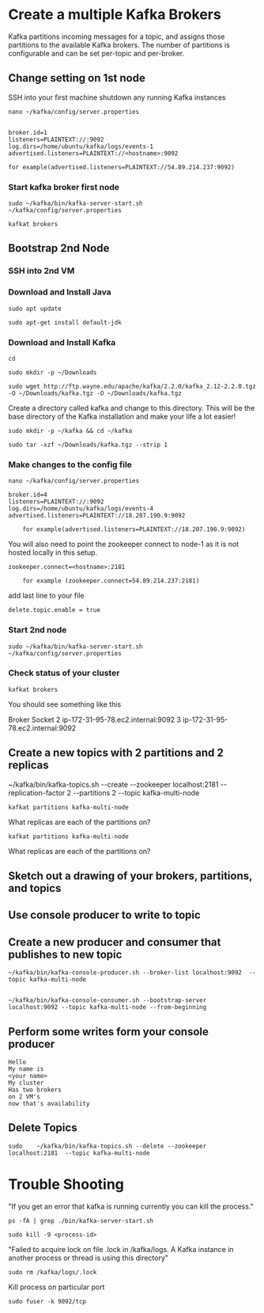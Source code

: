 # Create a multiple Kafka Brokers

Kafka partitions incoming messages for a topic, 
and assigns those partitions to the available Kafka brokers. 
The number of partitions is configurable and can be set per-topic and per-broker.


## Change setting on 1st node

SSH into your first machine shutdown any running Kafka instances 

    nano ~/kafka/config/server.properties


    broker.id=1
    listeners=PLAINTEXT://:9092
    log.dirs=/home/ubuntu/kafka/logs/events-1
    advertised.listeners=PLAINTEXT://<hostname>:9092
    
    for example(advertised.listeners=PLAINTEXT://54.89.214.237:9092)

### Start kafka broker first node

    sudo ~/kafka/bin/kafka-server-start.sh ~/kafka/config/server.properties
    
    kafkat brokers


## Bootstrap 2nd Node


### SSH into 2nd VM


### Download and Install Java


    sudo apt update

    sudo apt-get install default-jdk

### Download and Install Kafka   

    cd

    sudo mkdir -p ~/Downloads

    sudo wget http://ftp.wayne.edu/apache/kafka/2.2.0/kafka_2.12-2.2.0.tgz -O ~/Downloads/kafka.tgz -O ~/Downloads/kafka.tgz

Create a directory called kafka and change to this directory. 
This will be the base directory of the Kafka installation and make
your life a lot easier!

    sudo mkdir -p ~/kafka && cd ~/kafka

    sudo tar -xzf ~/Downloads/kafka.tgz --strip 1

### Make changes to the config file

    nano ~/kafka/config/server.properties

    broker.id=4
    listeners=PLAINTEXT://:9092
    log.dirs=/home/ubuntu/kafka/logs/events-4
    advertised.listeners=PLAINTEXT://18.207.190.9:9092

        for example(advertised.listeners=PLAINTEXT://18.207.190.9:9092)

You will also need to point the zookeeper connect to node-1 as it is not hosted locally
in this setup.

    zookeeper.connect=<hostname>:2181

        for example (zookeeper.connect=54.89.214.237:2181)

add last  line to your file
    
    delete.topic.enable = true
    
### Start 2nd node

    sudo ~/kafka/bin/kafka-server-start.sh ~/kafka/config/server.properties

     
### Check status of your cluster


    kafkat brokers
    
    
You should see something like this
    
Broker		Socket
2		ip-172-31-95-78.ec2.internal:9092
3		ip-172-31-95-78.ec2.internal:9092



## Create a new topics with 2 partitions and 2 replicas



   ~/kafka/bin/kafka-topics.sh --create --zookeeper localhost:2181 --replication-factor 2 --partitions 2 --topic kafka-multi-node


    kafkat partitions kafka-multi-node
    

What replicas are each of the partitions on?
  
    kafkat partitions kafka-multi-node
    
 
 What replicas are each of the partitions on?
 
 
## Sketch out a drawing of your brokers, partitions, and topics



## Use console producer to write to topic


## Create a new producer and consumer that publishes to new topic


    ~/kafka/bin/kafka-console-producer.sh --broker-list localhost:9092  --topic kafka-multi-node


    ~/kafka/bin/kafka-console-consumer.sh --bootstrap-server localhost:9092 --topic kafka-multi-node --from-beginning

## Perform some writes form your console producer

    Hello
    My name is
    <your name>
    My cluster
    Has two brokers
    on 2 VM's
    now that's availability

## Delete Topics


    sudo    ~/kafka/bin/kafka-topics.sh --delete --zookeeper localhost:2181  --topic kafka-multi-node



    
# Trouble Shooting

"If you get an error that kafka is running currently you can kill the process."

    ps -fA | grep ./bin/kafka-server-start.sh

    sudo kill -9 <process-id>

"Failed to acquire lock on file .lock in /kafka/logs. A Kafka instance in another process or thread is using this directory"

    sudo rm /kafka/logs/.lock
    
Kill process on particular port
    
    sudo fuser -k 9092/tcp